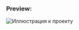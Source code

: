### Preview:
![Иллюстрация к проекту](https://user-images.githubusercontent.com/75693419/186487300-c9ee5a4e-21b3-4500-85c5-cb6de3e39acb.png)

